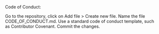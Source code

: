 Code of Conduct:

Go to the repository, click on Add file > Create new file.
Name the file CODE_OF_CONDUCT.md.
Use a standard code of conduct template, such as Contributor Covenant.
Commit the changes.
